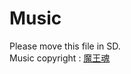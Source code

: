 # Music
Please move this file in SD.  
Music copyright : [魔王魂](https://maoudamashii.jokersounds.com/music_rule.html)
